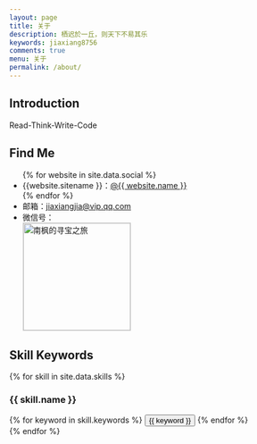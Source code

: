 ```yaml
---
layout: page
title: 关于
description: 栖迟於一丘，则天下不易其乐
keywords: jiaxiang8756
comments: true
menu: 关于
permalink: /about/
---
```


## Introduction

Read-Think-Write-Code

## Find Me

<ul>
{% for website in site.data.social %}
<li>{{website.sitename }}：<a href="{{ website.url }}" target="_blank">@{{ website.name }}</a></li>
{% endfor %}
<li>
邮箱：<a href="mailto:jiaxiangjia@vip.qq.com" alt="jiaxiangjia@vip.qq.com">jiaxiangjia@vip.qq.com</a>
</li>
<li>
微信号：<br />
<img style="height:192px;width:192px;border:1px solid lightgrey;" src="{{ assets_base_url }}/assets/images/qrcode.jpg" alt="南枫的寻宝之旅" />
</li>
</ul>

## Skill Keywords

{% for skill in site.data.skills %}
### {{ skill.name }}
<div class="btn-inline">
{% for keyword in skill.keywords %}
<button class="btn btn-outline" type="button">{{ keyword }}</button>
{% endfor %}
</div>
{% endfor %}
